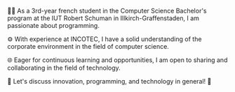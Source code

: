 👨‍💻 As a 3rd-year french student in the Computer Science Bachelor's program at the IUT Robert Schuman in Illkirch-Graffenstaden, I am passionate about programming.

⚙️ With experience at INCOTEC, I have a solid understanding of the corporate environment in the field of computer science.

🌐 Eager for continuous learning and opportunities, I am open to sharing and collaborating in the field of technology.

🚀 Let's discuss innovation, programming, and technology in general! 🤝
